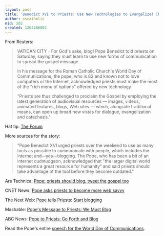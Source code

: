 ```yaml
---
layout: post
title: 'Benedict XVI to Priests: Use New Technologies to Evangelize! [UPDATED]'
author: oscatholic
nid: 202
created: 1264266802
---
```

<p>
	From Reuters:</p>
<blockquote>
	<p>
		VATICAN CITY - For God&#39;s sake, blog! Pope Benedict told priests on Saturday, saying they must learn to use new forms of communication to spread the gospel message.</p>
	<p>
		In his message for the Roman Catholic Church&#39;s World Day of Communications, the pope, who is 82 and known not to love computers or the Internet, acknowledged priests must make the most of the &quot;rich menu of options&quot; offered by new technology</p>
	<p>
		&quot;Priests are thus challenged to proclaim the Gospel by employing the latest generation of audiovisual resources &mdash; images, videos, animated features, blogs, Web sites &mdash; which, alongside traditional means, can open up broad new vistas for dialogue, evangelization and catechesis.&quot;</p>
</blockquote>
<p>
	Hat tip: <a href="http://catholicpublius.blogspot.com/2010/01/ipriest.html">The Forum</a></p>
<p>
	More sources for the story:</p>
<blockquote>
	<p>
		&quot;Pope Benedict XVI urged priests over the weekend to use as many tools as possible to communicate with people, which includes the Internet and&mdash;yes&mdash;blogging. The Pope, who has been a bit of an Internet cudmudgeon, acknowledged that &quot;the larger digital world represents a great resource for humanity&quot; and said priests should take advantage of the tool before they become outdated.&quot;</p>
</blockquote>
<p>
	Ars Technica: <a href="http://arstechnica.com/web/news/2010/01/pope-priests-should-blog-tweet-the-gospel-too.ars">Pope: priests should blog, tweet the gospel too</a></p>
<p>
	CNET News: <a href="http://news.cnet.com/8301-1023_3-10440461-93.html">Pope asks priests to become more web savvy</a></p>
<p>
	The Next Web: <a href="http://thenextweb.com/socialmedia/2010/01/24/pope-tells-priests-start-blogging/">Pope tells Priests: Start blogging</a></p>
<p>
	Mashable: <a href="http://mashable.com/2010/01/24/pope-priests-blog/">Pope&#39;s Message to Priests: We Must Blog</a></p>
<p>
	ABC News: <a href="http://abcnews.go.com/International/wireStory?id=9641905">Pope to Priests: Go Forth and Blog</a></p>
<p>
	Read the Pope&#39;s entire <a href="http://www.vatican.va/holy_father/benedict_xvi/messages/communications/documents/hf_ben-xvi_mes_20100124_44th-world-communications-day_en.html">speech for the World Day of Communications</a>.</p>

